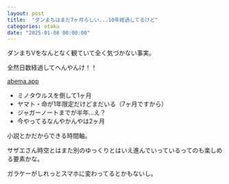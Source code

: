 ```yaml
---
layout: post
title:  "ダンまちはまだ7ヶ月らしい...10年経過してるけど"
categories: otaku
date: "2025-01-08 00:00:00"
---
```


ダンまちⅤをなんとなく観ていて全く気づかない事実。

全然日数経過してへんやんけ！！


<div class="card">
  <a href="https://abema.app/bG6n"></a>
  <div class="card__header">
    <a href="https://abema.app/bG6n">abema.app</a>
  </div>
  <div class="card__image">
    <img src="">
  </div>
  <div class="card__title">
    <p></p>
  </div>
  <div class="card__description">
    <p></p>
  </div>
</div>


- ミノタウルスを倒して1ヶ月
- ヤマト・命が1年限定だけどまだいる（7ヶ月ですから）
- ジャガーノートまでが半年...え？
- 今やってるなんやかんやは2ヶ月

小説とかだからできる時間軸。

サザエさん時空とはまた別のゆっくりとはいえ進んでいっているってのも楽しめる要素かな。

ガラケーがしれっとスマホに変わってるとかもないし。
